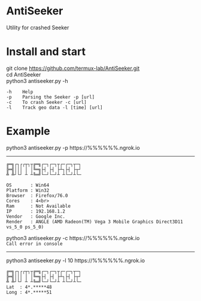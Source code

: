 # AntiSeeker
Utility for crashed Seeker
# Install and start
git clone https://github.com/termux-lab/AntiSeeker.git<br>
cd AntiSeeker<br>
python3 antiseeker.py -h<br>
```
-h    Help
-p    Parsing the Seeker -p [url]
-c    To crash Seeker -c [url]
-l    Track geo data -l [time] [url]
```
# Example
python3 antiseeker.py -p https://%%%%%%.ngrok.io<hr>
```
╔═╗┌┐┌┌┬┐┬╔═╗┌─┐┌─┐┬┌─┌─┐┬─┐
╠═╣│││ │ │╚═╗├┤ ├┤ ├┴┐├┤ ├┬┘
╩ ╩┘└┘ ┴ ┴╚═╝└─┘└─┘┴ ┴└─┘┴└─

OS       : Win64
Platform : Win32
Browser  : Firefox/76.0
Cores    : 4<br>
Ram      : Not Available
IP       : 192.168.1.2
Vendor   : Google Inc.
Render   : ANGLE (AMD Radeon(TM) Vega 3 Mobile Graphics Direct3D11 vs_5_0 ps_5_0)
```
python3 antiseeker.py -c https://%%%%%%.ngrok.io<br>
```Call error in console```<hr>
python3 antiseeker.py -l 10 https://%%%%%%.ngrok.io
```
╔═╗┌┐┌┌┬┐┬╔═╗┌─┐┌─┐┬┌─┌─┐┬─┐
╠═╣│││ │ │╚═╗├┤ ├┤ ├┴┐├┤ ├┬┘
╩ ╩┘└┘ ┴ ┴╚═╝└─┘└─┘┴ ┴└─┘┴└─
Lat  : 4*.*****48
Long : 4*.*****51
```
